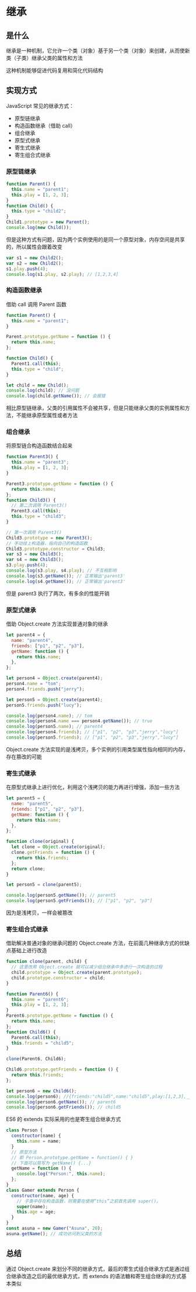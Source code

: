 # 继承

## 是什么

继承是一种机制，它允许一个类（对象）基于另一个类（对象）来创建，从而使新类（子类）继承父类的属性和方法

这种机制能够促进代码复用和简化代码结构

## 实现方式

JavaScript 常见的继承方式：

- 原型链继承
- 构造函数继承（借助 call）
- 组合继承
- 原型式继承
- 寄生式继承
- 寄生组合式继承

### 原型链继承

```js
function Parent() {
  this.name = "parent1";
  this.play = [1, 2, 3];
}
function Child() {
  this.type = "child2";
}
Child1.prototype = new Parent();
console.log(new Child());
```

但是这种方式有问题，因为两个实例使用的是同一个原型对象，内存空间是共享的，所以属性会跟着改变

```js
var s1 = new Child2();
var s2 = new Child2();
s1.play.push(4);
console.log(s1.play, s2.play); // [1,2,3,4]
```

### 构造函数继承

借助 call 调用 Parent 函数

```js
function Parent() {
  this.name = "parent1";
}

Parent.prototype.getName = function () {
  return this.name;
};

function Child() {
  Parent1.call(this);
  this.type = "child";
}

let child = new Child();
console.log(child); // 没问题
console.log(child.getName()); // 会报错
```

相比原型链继承，父类的引用属性不会被共享，但是只能继承父类的实例属性和方法，不能继承原型属性或者方法

### 组合继承

将原型链合构造函数结合起来

```js
function Parent3() {
  this.name = "parent3";
  this.play = [1, 2, 3];
}

Parent3.prototype.getName = function () {
  return this.name;
};
function Child3() {
  // 第二次调用 Parent3()
  Parent3.call(this);
  this.type = "child3";
}

// 第一次调用 Parent3()
Child3.prototype = new Parent3();
// 手动挂上构造器，指向自己的构造函数
Child3.prototype.constructor = Child3;
var s3 = new Child3();
var s4 = new Child3();
s3.play.push(4);
console.log(s3.play, s4.play); // 不互相影响
console.log(s3.getName()); // 正常输出'parent3'
console.log(s4.getName()); // 正常输出'parent3'
```

但是 parent3 执行了两次，有多余的性能开销

### 原型式继承

借助 Object.create 方法实现普通对象的继承

```js
let parent4 = {
  name: "parent4",
  friends: ["p1", "p2", "p3"],
  getName: function () {
    return this.name;
  },
};

let person4 = Object.create(parent4);
person4.name = "tom";
person4.friends.push("jerry");

let person5 = Object.create(parent4);
person5.friends.push("lucy");

console.log(person4.name); // tom
console.log(person4.name === person4.getName()); // true
console.log(person5.name); // parent4
console.log(person4.friends); // ["p1", "p2", "p3","jerry","lucy"]
console.log(person5.friends); // ["p1", "p2", "p3","jerry","lucy"]
```

Object.create 方法实现的是浅拷贝，多个实例的引用类型属性指向相同的内存，存在篡改的可能

### 寄生式继承

在原型式继承上进行优化，利用这个浅拷贝的能力再进行增强，添加一些方法

```js
let parent5 = {
  name: "parent5",
  friends: ["p1", "p2", "p3"],
  getName: function () {
    return this.name;
  },
};

function clone(original) {
  let clone = Object.create(original);
  clone.getFriends = function () {
    return this.friends;
  };
  return clone;
}

let person5 = clone(parent5);

console.log(person5.getName()); // parent5
console.log(person5.getFriends()); // ["p1", "p2", "p3"]
```

因为是浅拷贝，一样会被篡改

### 寄生组合式继承

借助解决普通对象的继承问题的 Object.create 方法，在前面几种继承方式的优缺点基础上进行改造

```js
function clone(parent, child) {
  // 这里改用 Object.create 就可以减少组合继承中多进行一次构造的过程
  child.prototype = Object.create(parent.prototype);
  child.prototype.constructor = child;
}

function Parent6() {
  this.name = "parent6";
  this.play = [1, 2, 3];
}
Parent6.prototype.getName = function () {
  return this.name;
};
function Child6() {
  Parent6.call(this);
  this.friends = "child5";
}

clone(Parent6, Child6);

Child6.prototype.getFriends = function () {
  return this.friends;
};

let person6 = new Child6();
console.log(person6); //{friends:"child5",name:"child5",play:[1,2,3],__proto__:Parent6}
console.log(person6.getName()); // parent6
console.log(person6.getFriends()); // child5
```

ES6 的 extends 实际采用的也是寄生组合继承方式

```js
class Person {
  constructor(name) {
    this.name = name;
  }
  // 原型方法
  // 即 Person.prototype.getName = function() { }
  // 下面可以简写为 getName() {...}
  getName = function () {
    console.log("Person:", this.name);
  };
}
class Gamer extends Person {
  constructor(name, age) {
    // 子类中存在构造函数，则需要在使用“this”之前首先调用 super()。
    super(name);
    this.age = age;
  }
}
const asuna = new Gamer("Asuna", 20);
asuna.getName(); // 成功访问到父类的方法
```

## 总结

通过 Object.create 来划分不同的继承方式，最后的寄生式组合继承方式是通过组合继承改造之后的最优继承方式，而 extends 的语法糖和寄生组合继承的方式基本类似
